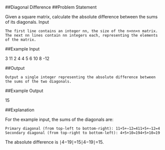 ##Diagonal Difference
##Problem Statement

Given a square matrix, calculate the absolute difference between the sums of its diagonals.
Input

    The first line contains an integer nn, the size of the n×nn×n matrix.
    The next nn lines contain nn integers each, representing the elements of the matrix.

##Example Input

3
11 2 4
4 5 6
10 8 -12

##Output

    Output a single integer representing the absolute difference between the sums of the two diagonals.

##Example Output

15

##Explanation

For the example input, the sums of the diagonals are:

    Primary diagonal (from top-left to bottom-right): 11+5+−12=411+5+−12=4
    Secondary diagonal (from top-right to bottom-left): 4+5+10=194+5+10=19

The absolute difference is ∣4−19∣=15∣4−19∣=15.
